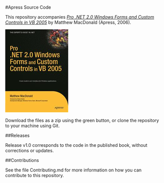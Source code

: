 #Apress Source Code

This repository accompanies [*Pro .NET 2.0 Windows Forms and Custom Controls in VB 2005*](http://www.apress.com/9781590596944) by Matthew MacDonald (Apress, 2006).

![Cover image](9781590596944.jpg)

Download the files as a zip using the green button, or clone the repository to your machine using Git.

##Releases

Release v1.0 corresponds to the code in the published book, without corrections or updates.

##Contributions

See the file Contributing.md for more information on how you can contribute to this repository.
